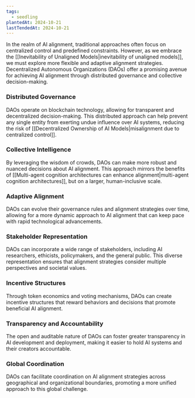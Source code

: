 ```yaml
---
tags:
  - seedling
plantedAt: 2024-10-21
lastTendedAt: 2024-10-21
---
```

In the realm of AI alignment, traditional approaches often focus on centralized control and predefined constraints. However, as we embrace the [[Inevitability of Unaligned Models|inevitability of unaligned models]], we must explore more flexible and adaptive alignment strategies. Decentralized Autonomous Organizations (DAOs) offer a promising avenue for achieving AI alignment through distributed governance and collective decision-making.

### Distributed Governance

DAOs operate on blockchain technology, allowing for transparent and decentralized decision-making. This distributed approach can help prevent any single entity from exerting undue influence over AI systems, reducing the risk of [[Decentralized Ownership of AI Models|misalignment due to centralized control]].

### Collective Intelligence

By leveraging the wisdom of crowds, DAOs can make more robust and nuanced decisions about AI alignment. This approach mirrors the benefits of [[Multi-agent cognition architectures can enhance alignment|multi-agent cognition architectures]], but on a larger, human-inclusive scale.

### Adaptive Alignment

DAOs can evolve their governance rules and alignment strategies over time, allowing for a more dynamic approach to AI alignment that can keep pace with rapid technological advancements.

### Stakeholder Representation

DAOs can incorporate a wide range of stakeholders, including AI researchers, ethicists, policymakers, and the general public. This diverse representation ensures that alignment strategies consider multiple perspectives and societal values.

### Incentive Structures

Through token economics and voting mechanisms, DAOs can create incentive structures that reward behaviors and decisions that promote beneficial AI alignment.

### Transparency and Accountability

The open and auditable nature of DAOs can foster greater transparency in AI development and deployment, making it easier to hold AI systems and their creators accountable.

### Global Coordination

DAOs can facilitate coordination on AI alignment strategies across geographical and organizational boundaries, promoting a more unified approach to this global challenge.
